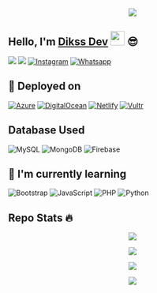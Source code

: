 <h1 align="center">
  <a href="https://git.io/typing-svg">
    <img src="https://readme-typing-svg.herokuapp.com?color=%2340A597&size=30&width=800&lines=Hello,+i'm+Diks+Offc.;i'am+16+years+old;i'am+a+web,mobile+and+bot+developer">
  </a>
</h1>

## Hello, I'm [Dikss Dev](https://web.dikssoffc.xyz) <img src="https://github.com/TheDudeThatCode/TheDudeThatCode/blob/master/Assets/Hi.gif" width="29px"> :sunglasses:
[<img src="https://img.shields.io/badge/Website-dikss.offc-orange">](https://web.dikssoffc.xyz)
[<img src="https://img.shields.io/badge/Email-support@dikssoffc.xyz-purple">](mailto:support@dikssoffc.xyz)
<a href="https://www.instagram.com/dittajabg" target="_blank"><img src="https://img.shields.io/badge/Instagram-%23E4405F.svg?&style=flat-square&logo=instagram&logoColor=white" alt="Instagram"></a>
<a href="https://wa.me/6282322129168" target="_blank"><img src="https://img.shields.io/badge/Whatsapp-%808080.svg?&style=flat-square&logo=Whatsapp&logoColor=white" alt="Whatsapp"></a>

## :rocket: Deployed on
<p align="left">
  <a href="https://azure.microsoft.com/" target="_blank"><img src="https://img.shields.io/badge/Azure-%23007ACC.svg?&style=for-the-badge&logo=azure&logoColor=white" alt="Azure"></a>
  <a href="https://www.digitalocean.com/" target="_blank"><img src="https://img.shields.io/badge/DigitalOcean-%2325A0DF.svg?&style=for-the-badge&logo=digitalocean&logoColor=white" alt="DigitalOcean"></a>
  <a href="https://www.netlify.com/" target="_blank"><img src="https://img.shields.io/badge/Netlify-%2300A95C.svg?&style=for-the-badge&logo=netlify&logoColor=white" alt="Netlify"></a>
  <a href="https://www.vultr.com/" target="_blank"><img src="https://img.shields.io/badge/Vultr-%230000FF.svg?&style=for-the-badge&logo=vultr&logoColor=white" alt="Vultr"></a>
</p>

## Database Used
![MySQL](https://img.shields.io/badge/MySQL-4479A1?style=for-the-badge&logo=mysql&logoColor=white)
![MongoDB](https://img.shields.io/badge/MongoDB-47A248?style=for-the-badge&logo=mongodb&logoColor=white)
![Firebase](https://img.shields.io/badge/Firebase-FFCA28?style=for-the-badge&logo=firebase&logoColor=black)

## :page_with_curl: I'm currently learning

<p align="left">
  <img src="https://img.shields.io/badge/Bootstrap-7952B3?style=for-the-badge&logo=bootstrap&logoColor=white" alt="Bootstrap">
  <img src="https://img.shields.io/badge/JavaScript-%23323330.svg?style=for-the-badge&logo=javascript&logoColor=%23F7DF1E" alt="JavaScript">
  <img src="https://img.shields.io/badge/PHP-777BB4?style=for-the-badge&logo=php&logoColor=white" alt="PHP">
  <img src="https://img.shields.io/badge/Python-3776AB?style=for-the-badge&logo=python&logoColor=white" alt="Python">
</p>

## Repo Stats 🔥
<p align="center">
  <a href="https://github.com/RofanHyzer"><img src="https://github-readme-stats.vercel.app/api?username=RofanHyzer&theme=tokyonight&show_icons=true" /></a>
</p>

<p align="center">
  <a href="https://github.com/RofanHyzer"><img src="https://github-readme-streak-stats.herokuapp.com?user=RofanHyzer&theme=tokyonight&hide_border=false&properties=background&border=%239611C5FF" /></a>
</p>
  
<p align="center">
  <a href="https://github.com/RofanHyzer"><img src="https://github-readme-stats.vercel.app/api/top-langs?username=RofanHyzer&theme=tokyonight&layout=compact" /></a>
</p>
  
<p align="center">
  <a href="https://github.com/RofanHyzer"><img src="https://github-profile-trophy.vercel.app/?username=RofanHyzer&theme=radical&margin-w=20&no-bg=true&no-frame=false" /></a>
</p>
